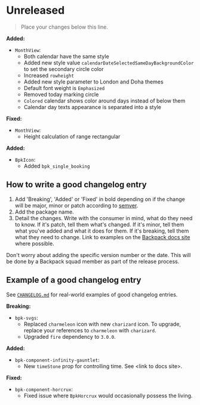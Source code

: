 # Unreleased

> Place your changes below this line.

**Added:**

- `MonthView`:
  - Both calendar have the same style
  - Added new style value `calendarDateSelectedSameDayBackgroundColor` to set the secondary circle color
  - Increased `rowheight`
  - Added new style parameter to London and Doha themes
  - Default font weight is `Emphasized`
  - Removed today marking circle
  - `Colored` calendar shows color around days instead of below them
  - Calendar day texts appearance is separated into a style

**Fixed:**
- `MonthView`:
  - Height calculation of range rectangular
  
**Added:**

- `BpkIcon`:
  - Added `bpk_single_booking`

## How to write a good changelog entry

1. Add 'Breaking', 'Added' or 'Fixed' in bold depending on if the change will be major, minor or patch according to [semver](semver.org).
2. Add the package name.
3. Detail the changes. Write with the consumer in mind, what do they need to know. If it's patch, tell them what's changed. If it's minor, tell them what you've added and what it does for them. If it's breaking, tell them what they need to change. Link to examples on the [Backpack docs site](backpack.github.io) where possible.

Don't worry about adding the specific version number or the date. This will be done by a Backpack squad member as part of the release process.

## Example of a good changelog entry

See [`CHANGELOG.md`](CHANGELOG.md) for real-world examples of good changelog entries.

**Breaking:**

- `bpk-svgs`:
  - Replaced `charmeleon` icon with new `charizard` icon. To upgrade, replace your references to `charmeleon` with `charizard`.
  - Upgraded `fire` dependency to `3.0.0`.

**Added:**

- `bpk-component-infinity-gauntlet`:
  - New `timeStone` prop for controlling time. See &lt;link to docs site&gt;.

**Fixed:**

- `bpk-component-horcrux`:
  - Fixed issue where `BpkHorcrux` would occasionally possess the living.
